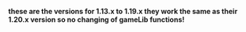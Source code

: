 <b>these are the versions for 1.13.x to 1.19.x they work the same as their 1.20.x version so no changing of gameLib functions!</b>
